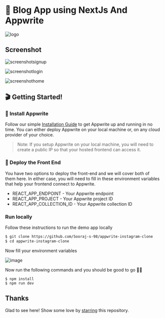 # 🔖 Blog App using NextJs And Appwrite

![logo](https://user-images.githubusercontent.com/47685349/138933572-fd0d2da5-71d7-4648-8c88-063bdac6e5b9.png)

## Screenshot

![screenshotsignup](https://user-images.githubusercontent.com/47685349/138934188-b0962c42-9946-4366-bce3-3fc0dd5646f2.png)

![screenshotlogin](https://user-images.githubusercontent.com/47685349/138934359-b9b07137-2b33-4b15-a032-6e1c413eac34.png)

![screenshothome](https://user-images.githubusercontent.com/47685349/138934552-2640037f-cc77-4445-971c-5f8466ec8e31.png)
## 🎬 Getting Started!

### 🤘 Install Appwrite 
Follow our simple [Installation Guide](https://appwrite.io/docs/installation) to get Appwrite up and running in no time. You can either deploy Appwrite on your local machine or, on any cloud provider of your choice. 

> Note: If you setup Appwrite on your local machine, you will need to create a public IP so that your hosted frontend can access it.






### 🚀 Deploy the Front End
You have two options to deploy the front-end and we will cover both of them here. In either case, you will need to fill in these environment variables that help your frontend connect to Appwrite.

* REACT_APP_ENDPOINT - Your Appwrite endpoint
* REACT_APP_PROJECT - Your Appwrite project ID
* REACT_APP_COLLECTION_ID - Your Appwrite collection ID 


### **Run locally**

Follow these instructions to run the demo app locally

```sh
$ git clone https://github.com/Sooraj-s-98/appwrite-instagram-clone
$ cd appwrite-instagram-clone
```


Now fill your environment variables

![image](https://user-images.githubusercontent.com/52352285/137251997-70e929d0-d6d9-4d6f-af90-094819b4c456.png)


Now run the following commands and you should be good to go 💪🏼

```
$ npm install
$ npm run dev
```


## Thanks

Glad to see here! Show some love by [starring](https://github.com/Sooraj-s-98/appwrite-instagram-clone/) this repository. 

